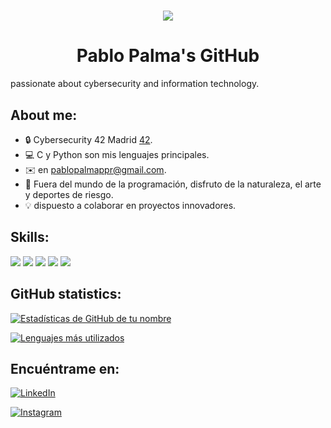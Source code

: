 
<h1 align="center">
    <a href="https://git.io/typing-svg">
        <img src="https://readme-typing-svg.herokuapp.com?lines=WELCOME+to&center=true&size=30">
    </a>
</h1>
<h1 align="center">
    Pablo Palma's GitHub
</h1>


passionate about cybersecurity and information technology.


## About me:
- 🔒 Cybersecurity 42 Madrid [42](https://www.42.fr/en/).
- 💻 C y Python son mis lenguajes principales.
- ✉️ en [pablopalmappr@gmail.com](mailto:pablopalmappr@gmail.com).
- 🌿 Fuera del mundo de la programación, disfruto de la naturaleza, el arte y deportes de riesgo.
- 💡 dispuesto a colaborar en proyectos innovadores.

## Skills:

<p align="left">
  <img src="https://img.shields.io/badge/C-%2300599C.svg?&style=for-the-badge&logo=c&logoColor=white"/>
  <img src="https://img.shields.io/badge/C++-%2300599C.svg?&style=for-the-badge&logo=c%2B%2B&logoColor=white"/>
  <img src="https://img.shields.io/badge/Python-%233776AB.svg?&style=for-the-badge&logo=python&logoColor=white"/>
  <img src="https://img.shields.io/badge/Git-%23F05033.svg?&style=for-the-badge&logo=git&logoColor=white"/>
  <img src="https://img.shields.io/badge/Linux-%23FCC624.svg?&style=for-the-badge&logo=linux&logoColor=black"/>
</p>

## GitHub statistics:

[![Estadísticas de GitHub de tu nombre](https://github-readme-stats.vercel.app/api?username=Pablo-Palma&theme=tokyonight&show_icons=true)](https://github.com/Pablo-Palma)

[![Lenguajes más utilizados](https://github-readme-stats.vercel.app/api/top-langs/?username=Pablo-Palma&theme=tokyonight)](https://github.com/Pablo-Palma)

## Encuéntrame en:

[![LinkedIn](https://img.shields.io/badge/LinkedIn-%230077B5.svg?&style=for-the-badge&logo=linkedin&logoColor=white)](https://www.linkedin.com/in/Pablo-Palma/)

[![Instagram](https://img.shields.io/badge/Instagram-%23E4405F.svg?&style=for-the-badge&logo=instagram&logoColor=white)](https://www.instagram.com/pablopalmappr)

